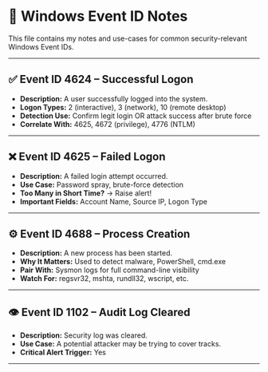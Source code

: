 # 🧾 Windows Event ID Notes

This file contains my notes and use-cases for common security-relevant Windows Event IDs.

---

## ✅ Event ID 4624 – Successful Logon

- **Description:** A user successfully logged into the system.
- **Logon Types:** 2 (interactive), 3 (network), 10 (remote desktop)
- **Detection Use:** Confirm legit login OR attack success after brute force
- **Correlate With:** 4625, 4672 (privilege), 4776 (NTLM)

---

## ❌ Event ID 4625 – Failed Logon

- **Description:** A failed login attempt occurred.
- **Use Case:** Password spray, brute-force detection
- **Too Many in Short Time?** → Raise alert!
- **Important Fields:** Account Name, Source IP, Logon Type

---

## ⚙️ Event ID 4688 – Process Creation

- **Description:** A new process has been started.
- **Why It Matters:** Used to detect malware, PowerShell, cmd.exe
- **Pair With:** Sysmon logs for full command-line visibility
- **Watch For:** regsvr32, mshta, rundll32, wscript, etc.

---

## 👁️ Event ID 1102 – Audit Log Cleared

- **Description:** Security log was cleared.
- **Use Case:** A potential attacker may be trying to cover tracks.
- **Critical Alert Trigger:** Yes

---

